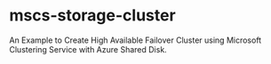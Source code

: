 # mscs-storage-cluster
An Example to Create High Available Failover Cluster using Microsoft Clustering Service with Azure Shared Disk.
